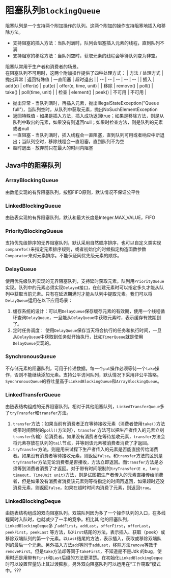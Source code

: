 # 阻塞队列`BlockingQueue`

阻塞队列是一个支持两个附加操作的队列。这两个附加的操作支持阻塞地插入和移除方法。

* 支持阻塞的插入方法：当队列满时，队列会阻塞插入元素的线程，直到队列不满
* 支持阻塞的移除方法：当队列空时，获取元素的线程会等待队列变为非空。

阻塞队常用于生产者和消费者的场景。  
在阻塞队列不可用时，这两个附加操作提供了四种处理方式：
| 方法 / 处理方式 | 抛出异常 | 返回特殊值 | 一直阻塞 | 超时退出 |
| -- | -- | -- | -- | -- |
| 插入 | add(e) | offer(e) | put(e) | offer(e, time, unit) |
| 移除 | remove() | poll() | take() | poll(time, unit) |
| 检查 | element() | peek() | 不可用 | 不可用 |

* 抛出异常 - 当队列满时，再插入元素，抛出IllegalStateException("Queue full")，当队列空时，从队列中获取元素，抛出NoSuchElementException
* 返回特殊值 - 如果是插入方法，插入成功返回true；如果是移除方法，则是从队列中取出的元素，如果没有则返回null；如果时检查方法，则是队列的元素或者null
* 一直阻塞 - 当队列满时，插入线程会一直阻塞，直到队列可用或者响应中断退出；当队列空时，移除线程会一直阻塞，直到队列不为空
* 超时退出 - 放弃前只在最大的时间内阻塞

## Java中的阻塞队列

### ArrayBlockingQueue

由数组实现的有界阻塞队列，按照FIFO原则，默认情况不保证公平性

### LinkedBlockingQueue

由链表实现的有界阻塞队列，默认和最大长度是Integer.MAX_VALUE，FIFO

### PriorityBlockingQueue

支持优先级排序的无界阻塞队列，默认采用自然顺序排序，也可以自定义类实现`compareTo()`来指定元素排序规则，或者初始化的时候指定构造函数参数`Comparator`来对元素排序。不能保证同优先级元素的顺序。

### DelayQueue

使用优先级队列实现的无界阻塞队列，支持延时获取元素。队列用`PriorityQueue`实现。队列中的元素必须实现`Delayed`接口，在创建元素时可以指定多久才能从队列中获取当前元素。只有在延迟期满时才能从队列中提取元素。我们可以将`DelayQueue`运用在以下应用场景：

1. 缓存系统的设计：可以用`DelayQueue`保存缓存元素的有效期，使用一个线程循环查询`DelayQueue`，一旦能从`DelayQueue`中获取元素时，表示缓存有效期到了。
2. 定时任务调度： 使用`DelayQueue`保存当天将会执行的任务和执行时间，一旦从`DelayQueue`中获取到任务就开始执行，比如`TimerQueue`就是使用`DelayQueue`实现的。

### SynchronousQueue

不存储元素的阻塞队列，可用于传递数据。每一个`put`操作必须等待一个`take`操作，否则不能继续添加元素。支持公平访问队列，默认情况下采用非公平策略。`SynchronousQueue`的吞吐量高于`LinkedBlockingQueue`和`ArrayBlockingQueue`。

### LinkedTransferQueue

由链表结构组成的无界阻塞队列。相对于其他阻塞队列，`LinkedTransferQueue`多了`tryTransfer`和`transfer`方法。

1. `transfer`方法：如果当前有消费者正在等待接收元素（消费者使用`take()`方法或带时间限制的`poll()`方法时），`transfer` 方法可以把生产者传入的元素立刻`transfer`传输）给消费者。如果没有消费者在等待接收元素，`transfer`方法会将元素存放在队列的`tail`节点，并等到该元素被消费者消费了才返回。
2. `tryTransfer`方法。则是用来试探下生产者传入的元素是否能直接传给消费者。如果没有消费者等待接收元素，则返回`false`。和`transfer`方法的区别是`tryTransfer`方法无论消费者是否接收，方法立即返回。而`transfer`方法是必须等到消费者消费了才返回。对于带有时间限制的`tryTransfer(E e, long timeout, TimeUnit unit)`方法，则是试图把生产者传入的元素直接传给消费者，但是如果没有消费者消费该元素则等待指定的时间再返回，如果超时还没消费元素，则返回`false`，如果在超时时间内消费了元素，则返回`true`。

### LinkedBlockingDeque

由链表结构组成的双向阻塞队列。双端队列因为多了一个操作队列的入口，在多线程同时入队时，也就减少了一半的竞争。相比其
他的阻塞队列， `LinkedBlockingDeque`多了`addFirst`，`addLast`，`offerFirst`，`offerLast`，`peekFirst`，`peekLast` 等方法，以`First`结尾的方法，表示插入、获取（peek）或移除双端队列的第一个元素。以`Last`结尾的方法，表示插入，获取或移除双端队列的最后一个元素。另外插入方法`add`等同于`addLast`，移除方法`remove`等效于`removeFirst`。但是`take`方法却等同于`takeFirst`，不知道是不是Jdk 的bug，使用时还是用带有`First`和`Last`后缀的方法更清楚。在初始化`LinkedBlockingDeque`时可以设置容量防止其过渡膨胀。另外双向阻塞队列可以运用在“工作窃取”模式中。???
